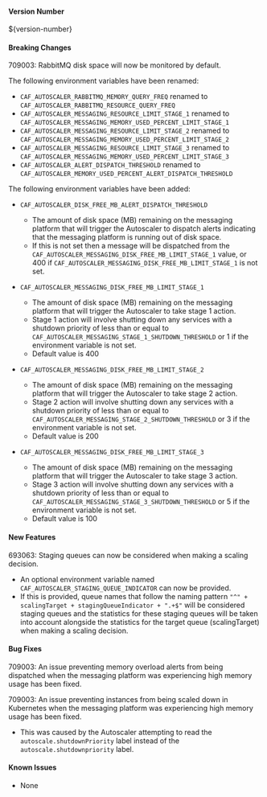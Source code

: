 #### Version Number
${version-number}

#### Breaking Changes
709003: RabbitMQ disk space will now be monitored by default.

The following environment variables have been renamed:
- `CAF_AUTOSCALER_RABBITMQ_MEMORY_QUERY_FREQ` renamed to `CAF_AUTOSCALER_RABBITMQ_RESOURCE_QUERY_FREQ`
- `CAF_AUTOSCALER_MESSAGING_RESOURCE_LIMIT_STAGE_1` renamed to `CAF_AUTOSCALER_MESSAGING_MEMORY_USED_PERCENT_LIMIT_STAGE_1`
- `CAF_AUTOSCALER_MESSAGING_RESOURCE_LIMIT_STAGE_2` renamed to `CAF_AUTOSCALER_MESSAGING_MEMORY_USED_PERCENT_LIMIT_STAGE_2`
- `CAF_AUTOSCALER_MESSAGING_RESOURCE_LIMIT_STAGE_3` renamed to `CAF_AUTOSCALER_MESSAGING_MEMORY_USED_PERCENT_LIMIT_STAGE_3`
- `CAF_AUTOSCALER_ALERT_DISPATCH_THRESHOLD` renamed to `CAF_AUTOSCALER_MEMORY_USED_PERCENT_ALERT_DISPATCH_THRESHOLD`

The following environment variables have been added:

- `CAF_AUTOSCALER_DISK_FREE_MB_ALERT_DISPATCH_THRESHOLD`
  - The amount of disk space (MB) remaining on the messaging platform that will trigger the Autoscaler to dispatch alerts indicating that the messaging platform is running out of disk space.
  - If this is not set then a message will be dispatched from the `CAF_AUTOSCALER_MESSAGING_DISK_FREE_MB_LIMIT_STAGE_1` value, or 400 if `CAF_AUTOSCALER_MESSAGING_DISK_FREE_MB_LIMIT_STAGE_1` is not set.

- `CAF_AUTOSCALER_MESSAGING_DISK_FREE_MB_LIMIT_STAGE_1`
  - The amount of disk space (MB) remaining on the messaging platform that will trigger the Autoscaler to take stage 1 action.
  - Stage 1 action will involve shutting down any services with a shutdown priority of less than or equal to `CAF_AUTOSCALER_MESSAGING_STAGE_1_SHUTDOWN_THRESHOLD` or 1 if the environment variable is not set.
  - Default value is 400

- `CAF_AUTOSCALER_MESSAGING_DISK_FREE_MB_LIMIT_STAGE_2`
  - The amount of disk space (MB) remaining on the messaging platform that will trigger the Autoscaler to take stage 2 action.
  - Stage 2 action will involve shutting down any services with a shutdown priority of less than or equal to `CAF_AUTOSCALER_MESSAGING_STAGE_2_SHUTDOWN_THRESHOLD` or 3 if the environment variable is not set.
  - Default value is 200

- `CAF_AUTOSCALER_MESSAGING_DISK_FREE_MB_LIMIT_STAGE_3`
  - The amount of disk space (MB) remaining on the messaging platform that will trigger the Autoscaler to take stage 3 action.
  - Stage 3 action will involve shutting down any services with a shutdown priority of less than or equal to `CAF_AUTOSCALER_MESSAGING_STAGE_3_SHUTDOWN_THRESHOLD` or 5 if the environment variable is not set.
  - Default value is 100

#### New Features
693063: Staging queues can now be considered when making a scaling decision.
- An optional environment variable named `CAF_AUTOSCALER_STAGING_QUEUE_INDICATOR` can now be provided.
- If this is provided, queue names that follow the naming pattern `"^" + scalingTarget + stagingQueueIndicator + ".+$"` will be considered
  staging queues and the statistics for these staging queues will be taken into account alongside the statistics for the target queue
  (scalingTarget) when making a scaling decision.

#### Bug Fixes
709003: An issue preventing memory overload alerts from being dispatched when the messaging platform was experiencing high memory usage has been fixed.  

709003: An issue preventing instances from being scaled down in Kubernetes when the messaging platform was experiencing high memory usage has been fixed.  
- This was caused by the Autoscaler attempting to read the `autoscale.shutdownPriority` label instead of the `autoscale.shutdownpriority` label.

#### Known Issues
- None
